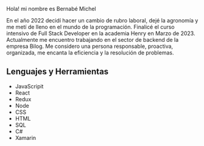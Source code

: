
Hola! mi nombre es Bernabé Michel

En el año 2022 decidí hacer un cambio de rubro laboral, dejé la agronomía y me metí de lleno en el mundo de la programación. Finalicé el curso intensivo de Full Stack Developer en la academia Henry en Marzo de 2023. Actualmente me encuentro trabajando en el sector de backend de la empresa Bilog.
Me considero una persona responsable, proactiva, organizada, me encanta la eficiencia y la resolución de problemas. 


## Lenguajes y Herramientas

* JavaScripit
* React
* Redux
* Node
* CSS
* HTML
* SQL
* C#
* Xamarin
